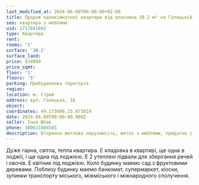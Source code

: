 ```yaml
---
last_modified_at: 2024-06-08T00:00:00+02:00
title: Продаж однокімнатної квартири від власника 38.2 м² на Галицькій
seo: квартира з меблями
uid: 1717841692
type: Квартира
rent:
rooms: '1'
surface: '38.2'
surface_land:
price: $34000
price_sqmt:
floor: '1'
floors: '5'
parking: Прибудинкова територія
region:
location: м. Стрий
address: вул. Галицька, 1Б
object:
coordinates: 49.273606,23.873819
date: 2024-06-08T00:00:00.000Z
seller: Інна Шпак
phone: 380631884585
description: Вторинна житлова нерухомість, житло з меблями, придатне і готове для проживання
---
```


Дуже гарна, світла, тепла квартира. Е кладовка в квартирі, ще одна в лоджії, і ще одна під лоджією. Е 2 утеплені підвали для зберігання речей і овочів. Е квітник під лоджією. Коло будинку маемо сад з фруктовими деревами. Поблизу будинку маемо банкомат, супермаркет, кіоски, зупинки транспорту міського, міжміського і міжнародного сполучення.
